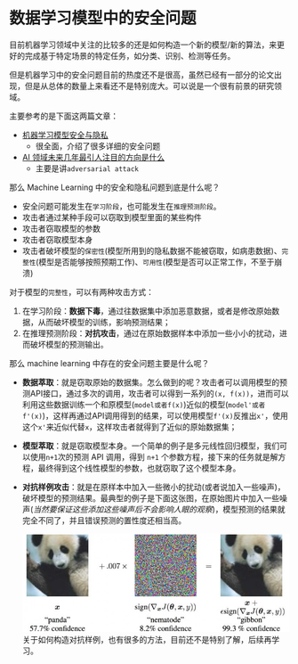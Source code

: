 # 数据学习模型中的安全问题

目前机器学习领域中关注的比较多的还是如何构造一个新的模型/新的算法，来更好的完成基于特定场景的特定任务，如分类、识别、检测等任务。

但是机器学习中的安全问题目前的热度还不是很高，虽然已经有一部分的论文出现，但是从总体的数量上来看还不是特别庞大。可以说是一个很有前景的研究领域。

主要参考的是下面这两篇文章：
* [机器学习模型安全与隐私](https://zhuanlan.zhihu.com/p/32719420)
    - 很全面，介绍了很多详细的安全问题
* [AI 领域未来几年最引人注目的方向是什么](https://weibo.com/ttarticle/p/show?id=2309404306246156056409#_0)
    - 主要是讲`adversarial attack`

那么 Machine Learning 中的安全和隐私问题到底是什么呢？
* 安全问题可能发生在`学习阶段`，也可能发生在`推理预测阶段`。
* 攻击者通过某种手段可以窃取到模型里面的某些构件
* 攻击者窃取模型的参数
* 攻击者窃取模型本身
* 攻击者破坏模型的`保密性`(模型所用到的隐私数据不能被窃取，如病患数据)、`完整性`(模型是否能够按照预期工作)、`可用性`(模型是否可以正常工作，不至于崩溃)

对于模型的`完整性`，可以有两种攻击方式：
1. 在学习阶段：**数据下毒**，通过往数据集中添加恶意数据，或者是修改原始数据，从而破坏模型的训练，影响预测结果；
2. 在推理预测阶段：**对抗攻击**，通过在原始数据样本中添加一些小小的扰动，进而破坏模型的预测输出。


那么 machine learning 中存在的安全问题主要是什么呢？
+ **数据萃取**：就是窃取原始的数据集。怎么做到的呢？攻击者可以调用模型的预测API接口，通过多次的调用，攻击者可以得到一系列的`(x, f(x))`，进而可以利用这些数据训练一个和原模型(`model或者f(x)`)近似的模型(`model'或者f'(x)`)，这样再通过API调用得到的结果，可以使用模型`f'(x)`反推出`x'`，使用这个`x'`来近似代替`x`，这样攻击者就得到了近似的原始数据集；
+ **模型萃取**：就是窃取模型本身。一个简单的例子是多元线性回归模型，我们可以使用`n+1`次的预测 API 调用，得到 `n+1` 个参数方程，接下来的任务就是解方程，最终得到这个线性模型的参数，也就窃取了这个模型本身。
+ **对抗样例攻击**：就是在原样本中加入一些微小的扰动(或者说加入一些噪声)，破坏模型的预测结果。最典型的例子是下面这张图，在原始图片中加入一些噪声(*当然要保证这些添加这些噪声后不会影响人眼的观察*)，模型预测的结果就完全不同了，并且错误预测的置性度还相当高。

    ![](imgs/panda.jpg)
    关于如何构造对抗样例，也有很多的方法，目前还不是特别了解，后续再学习。